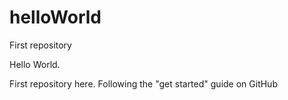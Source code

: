 # helloWorld
First repository

Hello World.

First repository here.
Following the "get started" guide on GitHub
